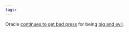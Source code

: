 ```yaml
---
tags: 
---
```


Oracle [continues to get bad press](http://www.hudson-labs.org/content/hudsons-future) for being [big and evil](http://hudson-labs.org/content/whos-driving-thing).
